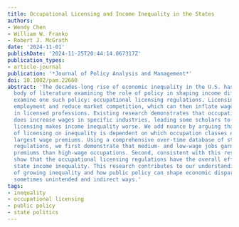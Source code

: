 ```yaml
---
title: Occupational Licensing and Income Inequality in the States
authors:
- Wendy Chen
- William W. Franko
- Robert J. McGrath
date: '2024-11-01'
publishDate: '2024-11-25T20:44:14.067317Z'
publication_types:
- article-journal
publication: '*Journal of Policy Analysis and Management*'
doi: 10.1002/pam.22660
abstract: 'The decades-long rise of economic inequality in the U.S. has led to a growing
  body of literature examining the role of policy in shaping income differences. We
  examine one such policy: occupational licensing regulations. Licensing can restrict
  employment and reduce market competition, which can then inflate wages for those
  in licensed professions. Existing research demonstrates that occupational licensure
  does increase wages in specific industries, leading some scholars to argue that
  licensing makes income inequality worse. We add nuance by arguing that the effect
  of licensing on inequality is dependent on which occupation classes experience the
  largest wage premiums. Using a comprehensive over-time database of state licensing
  regulations, we first demonstrate that medium- and low-wage jobs garner larger wage
  premiums than high-wage occupations. Second, consistent with this result we then
  show that the occupational licensing regulations have the overall effect of reducing
  state income inequality. This research contributes to our understanding of the causes
  of growing inequality and how public policy can shape economic disparities through
  sometimes unintended and indirect ways.'
tags:
- inequality
- occupational licensing
- public policy
- state politics
---
```

